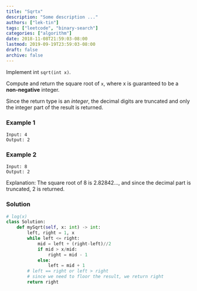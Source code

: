 ```yaml
---
title: "Sqrtx"
description: "Some description ..."
authors: ["lek-tin"]
tags: ["leetcode", "binary-search"]
categories: ["algorithm"]
date: 2018-11-08T21:59:03-08:00
lastmod: 2019-09-19T23:59:03-08:00
draft: false
archive: false
---
```

Implement int `sqrt(int x)`.

Compute and return the square root of `x`, where x is guaranteed to be a **non-negative** integer.

Since the return type is an _integer_, the decimal digits are truncated and only the integer part of the result is returned.

### Example 1
```
Input: 4
Output: 2
```
### Example 2
```
Input: 8
Output: 2
```
Explanation: The square root of 8 is 2.82842..., and since the decimal part is truncated, 2 is returned.
### Solution
```python
# log(x)
class Solution:
    def mySqrt(self, x: int) -> int:
        left, right = 1, x
        while left <= right:
            mid = left + (right-left)//2
            if mid > x/mid:
                right = mid - 1
            else:
                left = mid + 1
        # left == right or left > right
        # since we need to floor the result, we return right
        return right
```